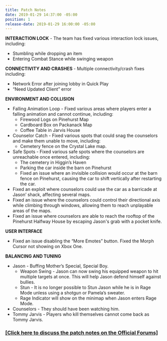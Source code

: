 ```yaml
---
title: Patch Notes
date: 2019-01-29 14:37:00 -05:00
position: 1
release-date: 2019-01-29 16:00:00 -05:00
---
```


**INTERACTION LOCK** - The team has fixed various interaction lock issues, including:
* Stumbling while dropping an item
* Entering Combat Stance while swinging weapon

**CONNECTIVITY AND CRASHES** - Multiple connectivity/crash fixes including:
* Network Error after joining lobby in Quick Play
* “Need Updated Client” error

**ENVIRONMENT AND COLLISION**
* Falling Animation Loop - Fixed various areas where players enter a falling animation and cannot continue, including:
     * Firewood Logs on Pinehurst Map
     * Cardboard Box on Packanack Map
     * Coffee Table in Jarvis House
* Counselor Catch - Fixed various spots that could snag the counselors and make them unable to move, including:
     * Cemetery fence on the Crystal Lake map.
* Safe Spots - Fixed various safe spots where the counselors are unreachable once entered, including:
     * The cemetery in Higgin’s Haven
     * Parking the car inside the barn on Pinehurst
     * Fixed an issue where an invisible collision would occur at the barn fence on Pinehurst, causing the car to shift vertically after restarting the car.
* Fixed an exploit where counselors could use the car as a barricade at Jason’ shack, affecting several maps.
* Fixed an issue where the counselors could control their directional axis while climbing through windows, allowing them to reach unplayable areas of the maps.
* Fixed an issue where counselors are able to reach the rooftop of the Pinehurst Halfway House by escaping Jason's grab with a pocket knife.

**USER INTERFACE**
* Fixed an issue disabling the “More Emotes” button.
Fixed the Morph Cursor not showing on Xbox One.

**BALANCING AND TUNING**
* Jason - Buffing Mother’s Special, Special Boy.
     * Weapon Swing - Jason can now swing his equipped weapon to hit multiple targets at once. This will help Jason defend himself against bullies.
     * Stun - It is no longer possible to Stun Jason while he is in Rage Mode unless using a shotgun or Pamela’s sweater.
     * Rage Indicator will show on the minimap when Jason enters Rage Mode. 
* Counselors - They should have been watching him.
* Tommy Jarvis - Players who kill themselves cannot come back as Tommy Jarvis. 

### [[Click here to discuss the patch notes on the Official Forums]](http://forum.f13game.com/topic/25673-patch-notes-jan-30th-2019/)